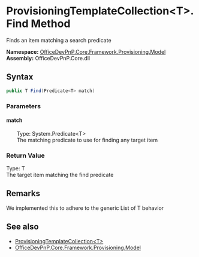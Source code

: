 # ProvisioningTemplateCollection&lt;T&gt;.Find Method  
 Finds an item matching a search predicate   

**Namespace:** [OfficeDevPnP.Core.Framework.Provisioning.Model](OfficeDevPnP.Core.Framework.Provisioning.Model.md)  
**Assembly:** OfficeDevPnP.Core.dll  
## Syntax
```C#
public T Find(Predicate<T> match)
```
### Parameters
#### match  
&emsp;&emsp;Type: System.Predicate&lt;T&gt;  
&emsp;&emsp;The matching predicate to use for finding any target item  

  

### Return Value
Type: T  
The target item matching the find predicate  


## Remarks
We implemented this to adhere to the generic List of T behavior
  
## See also
- [ProvisioningTemplateCollection&lt;T&gt;](OfficeDevPnP.Core.Framework.Provisioning.Model.ProvisioningTemplateCollection_cdcab78f.md) 
- [OfficeDevPnP.Core.Framework.Provisioning.Model](OfficeDevPnP.Core.Framework.Provisioning.Model.md) 
